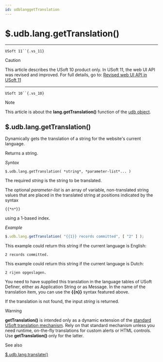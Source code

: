 ```yaml
---
id: udblanggetTranslation
---
```


# $.udb.lang.getTranslation()



----

`USoft 11``{.vs_11}`

> [!CAUTION]
> This article describes the USoft 10 product only.
> In USoft 11, the web UI API was revised and improved. For full details, go to:
> [Revised web UI API in USoft 11](/docs/Web%20and%20app%20UIs/UDB%20udb/Revised%20web%20UI%20API%20in%20USoft%2011.md)

----

`USoft 10``{.vs_10}`

> [!NOTE]
> This article is about the **lang.getTranslation()** function of the [udb object](/docs/Web%20and%20app%20UIs/UDB%20udb).

## **$.udb.lang.getTranslation()**

Dynamically gets the translation of a string for the website's current language.

Returns a string.

*Syntax*

```
$.udb.lang.getTranslation( *string*, *parameter-list*... )
```

The required *string* is the string to be translated.

The optional *parameter-list* is an array of variable, non-translated string values that are placed in the translated string at positions indicated by the syntax

```
{{*n*}}
```

using a 1-based index.

*Example*

```js
$.udb.lang.getTranslation( "{{1}} records committed", [ "2" ] );
```

This example could return this string if the current language is English:

```
2 records committed.
```

This example could return this string if the current language is Dutch:

```
2 rijen opgeslagen.
```

You need to have supplied this translation in the language tables of USoft Definer, either as Application String or as Message. In the name of the translation item, you can use the **{{n}}** syntax featured above.

If the translation is not found, the input *string* is returned.

> [!WARNING]
> **getTranslation()** is intended only as a dynamic extension of the [standard USoft translation mechanism](/docs/Modeller%20and%20Rules%20Engine/Localising%20your%20application/Localisation%20system%20languages%20translations%20and%20regional%20settings.md). Rely on that standard mechanism unless you need runtime, on-the-fly translations for custom alerts or HTML controls. Use **getTranslation()** only for the latter.

See also

[$.udb.lang.translate()](/docs/Web%20and%20app%20UIs/UDB%20udb/udblangtranslate.md)